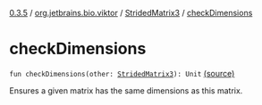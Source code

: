 [0.3.5](../../index.md) / [org.jetbrains.bio.viktor](../index.md) / [StridedMatrix3](index.md) / [checkDimensions](.)

# checkDimensions

`fun checkDimensions(other: `[`StridedMatrix3`](index.md)`): Unit` [(source)](https://github.com/JetBrains-Research/viktor/blob/0.3.5/src/main/kotlin/org/jetbrains/bio/viktor/StridedMatrix3.kt#L177)

Ensures a given matrix has the same dimensions as this matrix.

